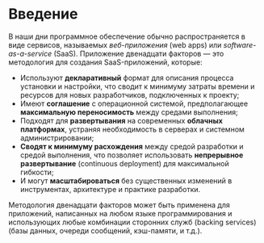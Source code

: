 Введение
============

В наши дни программное обеспечение обычно распространяется в виде сервисов, называемых *веб-приложения* (web apps) или *software-as-a-service* (SaaS). Приложение двенадцати факторов — это методология для создания SaaS-приложений, которые:

* Используют **декларативный** формат для описания процесса установки и настройки, что сводит к минимуму затраты времени и ресурсов для новых разработчиков, подключенных к проекту;
* Имеют **соглашение** с операционной системой, предполагающее **максимальную переносимость** между средами выполнения;
* Подходят для **развертывания** на современных **облачных платформах**, устраняя необходимость в серверах и системном администрировании;
* **Сводят к минимуму расхождения** между средой разработки и средой выполнения, что позволяет использовать **непрерывное развертывание** (continuous deployment) для максимальной гибкости;
* И могут **масштабироваться** без существенных изменений в инструментах, архитектуре и практике разработки.

Методология двенадцати факторов может быть применена для приложений, написанных на любом языке программирования и использующих любые комбинации сторонних служб (backing services) (базы данных, очереди сообщений, кэш-памяти, и т.д.).
